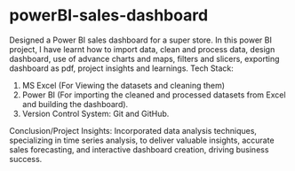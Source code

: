 # powerBI-sales-dashboard
Designed a Power BI sales dashboard for a super store.
In this power BI  project, I have learnt how to import data, clean and process data, design dashboard, use of advance charts and maps, filters and slicers, exporting dashboard as pdf, project insights and learnings.
Tech Stack:
1. MS Excel (For Viewing the datasets and cleaning them)
2. Power BI (For importing the cleaned and processed datasets from Excel and building the dashboard).
3. Version Control System: Git and GitHub. 

Conclusion/Project Insights:
Incorporated data analysis techniques, specializing in time series analysis, to deliver valuable insights, accurate sales forecasting, and interactive dashboard creation, driving business success.


